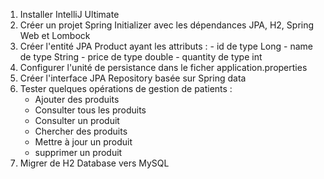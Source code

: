 1. Installer IntelliJ Ultimate
2. Créer un projet Spring Initializer avec les dépendances JPA, H2, Spring Web et Lombock
3. Créer l'entité JPA Product ayant les attributs :
       - id de type Long
       - name de type String
       - price de type double
       - quantity de type int
4. Configurer l'unité de persistance dans le ficher application.properties 
5. Créer l'interface JPA Repository basée sur Spring data
6. Tester quelques opérations de gestion de patients :
    - Ajouter des produits
    - Consulter tous les produits
    - Consulter un produit
    - Chercher des produits
    - Mettre à jour un produit 
    - supprimer un produit
7. Migrer de H2 Database vers MySQL
